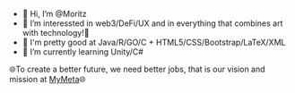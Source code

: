 - 👋 Hi, I’m @Moritz
- 👀 I’m interessted in web3/DeFi/UX and in everything that combines art with technology!🎵
- 🍄 I'm pretty good at Java/R/GO/C + HTML5/CSS/Bootstrap/LaTeX/XML
- 🌱 I’m currently learning Unity/C#

🌐To create a better future, we need better jobs, that is our vision and mission at [MyMeta](https://MyMeta.Studio)🌐

<!---
MoritzPries/MoritzPries is a ✨ special ✨ repository because its `README.md` (this file) appears on your GitHub profile.
You can click the Preview link to take a look at your changes.
--->
